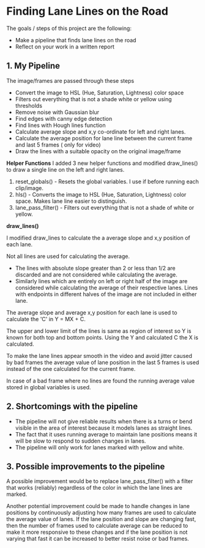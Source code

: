 # **Finding Lane Lines on the Road** 
The goals / steps of this project are the following:
* Make a pipeline that finds lane lines on the road
* Reflect on your work in a written report

## 1. My Pipeline

The image/frames are passed through these steps
* Convert the image to HSL (Hue, Saturation, Lightness) color space
* Filters out everything that is not a shade white or yellow using thresholds
* Remove noise with Gaussian blur
* Find edges with canny edge detection
* Find lines with Hough lines function 
* Calculate average slope and x,y co-ordinate for left and right lanes.
* Calculate the average position for lane line between the current frame and last 5 frames ( only for video) 
* Draw the lines with a suitable opacity on the original image/frame

**Helper Functions** 
I added 3 new helper functions and modified draw_lines() to draw a single line on the left and right lanes.

1. reset_globals() - Resets the global variables. I use if before running each clip/image.
2. hls() - Converts the image to HSL (Hue, Saturation, Lightness) color space. Makes lane line easier to distinguish.
3. lane_pass_filter() - Filters out everything that is not a shade of white or yellow.

**draw_lines()**

I modified draw_lines to calculate the a average slope and x,y position of each lane.

Not all lines are used for calculating the average.
* The lines with absolute slope greater than 2 or less than 1/2 are discarded and are not considered while calculating the average.
* Similarly lines which are entirely on left or right half of the image are considered while calculating the average of their respective lanes. Lines with endpoints in different halves of the image are not included in either lane.

The average slope and average x,y position for each lane is used to calculate the 'C' in Y = MX + C.

The upper and lower limit of the lines is same as region of interest so Y is known for both top and bottom points. Using the Y and calculated C the X is calculated. 

To make the lane lines appear smooth in the video and avoid jitter caused by bad frames the average value of lane position in the last 5 frames is used instead of the one calculated for the current frame.

In case of a bad frame where no lines are found the running average value stored in global variables is used.


## 2. Shortcomings with the pipeline

* The pipeline will not give reliable results when there is a turns or bend visible in the area of interest because it models lanes as straight lines.
* The fact that it uses running average to maintain lane positions means it will be slow to respond to sudden changes in lanes.
* The pipeline will only work for lanes marked with yellow and white.



## 3. Possible improvements to the pipeline

A possible improvement would be to replace lane_pass_filter() with a filter that works (reliably) regardless of the color in which the lane lines are marked.

Another potential improvement could be made to handle changes in lane positions by continuously adjusting how many frames are used to calculate the average value of lanes. If the lane position and slope are changing fast, then the number of frames used to calculate average can be reduced to make it more responsive to these changes and if the lane position is not varying that fast it can be increased to better resist noise or bad frames.
     
